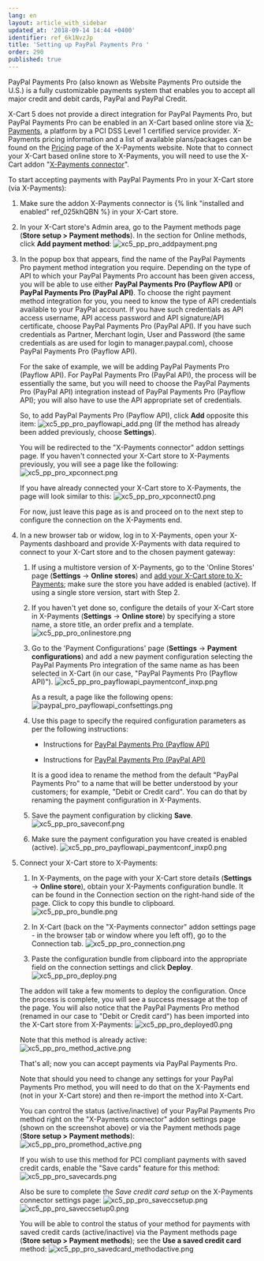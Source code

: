 ```yaml
---
lang: en
layout: article_with_sidebar
updated_at: '2018-09-14 14:44 +0400'
identifier: ref_6k1NvzJp
title: 'Setting up PayPal Payments Pro '
order: 290
published: true
---
```

PayPal Payments Pro (also known as Website Payments Pro outside the U.S.) is a fully customizable payments system that enables you to accept all major credit and debit cards, PayPal and PayPal Credit. 

X-Cart 5 does not provide a direct integration for PayPal Payments Pro, but PayPal Payments Pro can be enabled in an X-Cart based online store via [X-Payments](https://www.x-payments.com/ "Setting up PayPal Payments Pro"), a platform by a PCI DSS Level 1 certified service provider. X-Payments pricing information and a list of available plans/packages can be found on the [Pricing](https://www.x-payments.com/pricing.html "Setting up PayPal Payments Pro") page of the X-Payments website. Note that to connect your X-Cart based online store to X-Payments, you will need to use the X-Cart addon "[X-Payments connector](https://market.x-cart.com/addons/xpayments-connector.html "Setting up PayPal Payments Pro")". 

To start accepting payments with PayPal Payments Pro in your X-Cart store (via X-Payments):

   1. Make sure the addon X-Payments connector is {% link "installed and enabled" ref_025khQBN %} in your X-Cart store. 
   
   2. In your X-Cart store's Admin area, go to the Payment methods page (**Store setup > Payment methods**). In the section for Online methods, click **Add payment method**:
      ![xc5_pp_pro_addpayment.png]({{site.baseurl}}/attachments/ref_6k1NvzJp/xc5_pp_pro_addpayment.png)

   3. In the popup box that appears, find the name of the PayPal Payments Pro payment method integration you require. Depending on the type of API to which your PayPal Payments Pro account has been given access, you will be able to use either **PayPal Payments Pro (Payflow API)** or **PayPal Payments Pro (PayPal API)**. To choose the right payment method integration for you, you need to know the type of API credentials available to your PayPal account. If you have such credentials as API access username, API access password and API signature/API certificate, choose PayPal Payments Pro (PayPal API). If you have such credentials as Partner, Merchant login, User and Password (the same credentials as are used for login to manager.paypal.com), choose PayPal Payments Pro (Payflow API). 
   
      For the sake of example, we will be adding PayPal Payments Pro (Payflow API). For PayPal Payments Pro (PayPal API), the process will be essentially the same, but you will need to choose the PayPal Payments Pro (PayPal API) integration instead of PayPal Payments Pro (Payflow API); you will also have to use the API appropriate set of credentials.

      So, to add PayPal Payments Pro (Payflow API), click **Add** opposite this item:
      ![xc5_pp_pro_payflowapi_add.png]({{site.baseurl}}/attachments/ref_6k1NvzJp/xc5_pp_pro_payflowapi_add.png)
      (If the method has already been added previously, choose **Settings**). 
       
      You will be redirected to the "X-Payments connector" addon settings page. If you haven't connected your X-Cart store to X-Payments previously, you will see a page like the following:
      ![xc5_pp_pro_xpconnect.png]({{site.baseurl}}/attachments/ref_6k1NvzJp/xc5_pp_pro_xpconnect.png)
      
      If you have already connected your X-Cart store to X-Payments, the page will look similar to this:
      ![xc5_pp_pro_xpconnect0.png]({{site.baseurl}}/attachments/ref_6k1NvzJp/xc5_pp_pro_xpconnect0.png)
      
      For now, just leave this page as is and proceed on to the next step to configure the connection on the X-Payments end.

   4. In a new browser tab or widow, log in to X-Payments, open your X-Payments dashboard and provide X-Payments with data required to connect to your X-Cart store and to the chosen payment gateway:
   
      1. If using a multistore version of X-Payments, go to the 'Online Stores' page (**Settings** -> **Online stores**) and [add your X-Cart store to X-Payments](https://www.x-payments.com/help/X-Payments:Managing_store_connections "Setting up PayPal Payments Pro"); make sure the store you have added is enabled (active). If using a single store version, start with Step 2.
      
      2. If you haven't yet done so, configure the details of your X-Cart store in X-Payments (**Settings** -> **Online store**) by specifying a store name, a store title, an order prefix and a template.
        ![xc5_pp_pro_onlinestore.png]({{site.baseurl}}/attachments/ref_6k1NvzJp/xc5_pp_pro_onlinestore.png)

      3. Go to the 'Payment Configurations' page (**Settings** -> **Payment configurations**) and add a new payment configuration selecting the PayPal Payments Pro integration of the same name as has been selected in X-Cart (in our case, "PayPal Payments Pro (Payflow API)").
        ![xc5_pp_pro_payflowapi_paymentconf_inxp.png]({{site.baseurl}}/attachments/ref_6k1NvzJp/xc5_pp_pro_payflowapi_paymentconf_inxp.png)
         
         As a result, a page like the following opens:
        ![paypal_pro_payflowapi_confsettings.png]({{site.baseurl}}/attachments/ref_6k1NvzJp/paypal_pro_payflowapi_confsettings.png)
        
      4. Use this page to specify the required configuration parameters as per the following instructions:
      
         * Instructions for [PayPal Payments Pro (Payflow API)](https://www.x-payments.com/help/X-Payments:Configuring_PayPal_payment_modules_in_X-Payments#Configuring_PayPal_Payments_Pro_.28Payflow_API.29_configuration_settings "Setting up PayPal Payments Pro") 
         
         * Instructions for [PayPal Payments Pro (PayPal API)](https://www.x-payments.com/help/X-Payments:Configuring_PayPal_payment_modules_in_X-Payments#PayPal_Payments_Pro_.28PayPal_API.29_configuration_settings "Setting up PayPal Payments Pro") 
         
         It is a good idea to rename the method from the default "PayPal Payments Pro" to a name that will be better understood by your customers; for example, "Debit or Credit card". You can do that by renaming the payment configuration in X-Payments.

      5. Save the payment configuration by clicking **Save**.
         ![xc5_pp_pro_saveconf.png]({{site.baseurl}}/attachments/ref_6k1NvzJp/xc5_pp_pro_saveconf.png)
      
      6. Make sure the payment configuration you have created is enabled (active).
         ![xc5_pp_pro_payflowapi_paymentconf_inxp0.png]({{site.baseurl}}/attachments/ref_6k1NvzJp/xc5_pp_pro_payflowapi_paymentconf_inxp0.png)
     
   5. Connect your X-Cart store to X-Payments:
      
      1. In X-Payments, on the page with your X-Cart store details (**Settings** -> **Online store**), obtain your X-Payments configuration bundle. It can be found in the Connection section on the right-hand side of the page. Click to copy this bundle to clipboard.
        ![xc5_pp_pro_bundle.png]({{site.baseurl}}/attachments/ref_6k1NvzJp/xc5_pp_pro_bundle.png)

      2. In X-Cart (back on the "X-Payments connector" addon settings page - in the browser tab or window where you left off), go to the Connection tab.
        ![xc5_pp_pro_connection.png]({{site.baseurl}}/attachments/ref_6k1NvzJp/xc5_pp_pro_connection.png)

      3. Paste the configuration bundle from clipboard into the appropriate field on the connection settings and click **Deploy**.
        ![xc5_pp_pro_deploy.png]({{site.baseurl}}/attachments/ref_6k1NvzJp/xc5_pp_pro_deploy.png)
        
        The addon will take a few moments to deploy the configuration. Once the process is complete, you will see a success message at the top of the page. You will also notice that the PayPal Payments Pro method (renamed in our case to "Debit or Credit card") has been imported into the X-Cart store from X-Payments:
        ![xc5_pp_pro_deployed0.png]({{site.baseurl}}/attachments/ref_6k1NvzJp/xc5_pp_pro_deployed0.png)
        
        Note that this method is already active:
        ![xc5_pp_pro_method_active.png]({{site.baseurl}}/attachments/ref_6k1NvzJp/xc5_pp_pro_method_active.png)
        
        That's all; now you can accept payments via PayPal Payments Pro.
        
        Note that should you need to change any settings for your PayPal Payments Pro method, you will need to do that on the X-Payments end (not in your X-Cart store) and then re-import the method into X-Cart.
        
        You can control the status (active/inactive) of your PayPal Payments Pro method right on the "X-Payments connector" addon settings page (shown on the screenshot above) or via the Payment methods page (**Store setup > Payment methods**):
        ![xc5_pp_pro_promethod_active.png]({{site.baseurl}}/attachments/ref_6k1NvzJp/xc5_pp_pro_promethod_active.png)
        
        If you wish to use this method for PCI compliant payments with saved credit cards, enable the "Save cards" feature for this method:
        ![xc5_pp_pro_savecards.png]({{site.baseurl}}/attachments/ref_6k1NvzJp/xc5_pp_pro_savecards.png)

        Also be sure to complete the _Save credit card setup_ on the X-Payments connector settings page:
        ![xc5_pp_pro_saveccsetup.png]({{site.baseurl}}/attachments/ref_6k1NvzJp/xc5_pp_pro_saveccsetup.png)
        ![xc5_pp_pro_saveccsetup0.png]({{site.baseurl}}/attachments/ref_6k1NvzJp/xc5_pp_pro_saveccsetup0.png)
        
        You will be able to control the status of your method for payments with saved credit cards (active/inactive) via the  Payment methods page (**Store setup > Payment methods**); see the **Use a saved credit card** method:
        ![xc5_pp_pro_savedcard_methodactive.png]({{site.baseurl}}/attachments/ref_6k1NvzJp/xc5_pp_pro_savedcard_methodactive.png)
